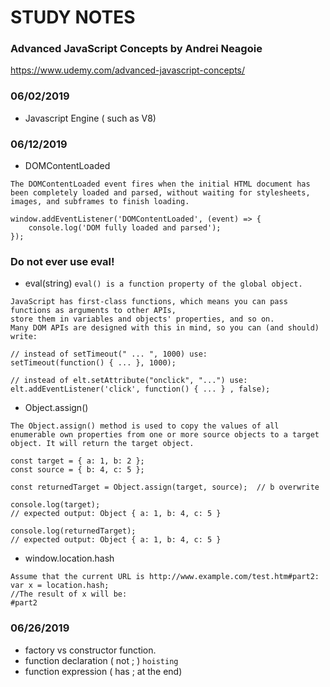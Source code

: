 # STUDY NOTES

### Advanced JavaScript Concepts by Andrei Neagoie
https://www.udemy.com/advanced-javascript-concepts/

### 06/02/2019
- Javascript Engine ( such as V8)
### 06/12/2019
- DOMContentLoaded
```
The DOMContentLoaded event fires when the initial HTML document has been completely loaded and parsed, without waiting for stylesheets, images, and subframes to finish loading.

window.addEventListener('DOMContentLoaded', (event) => {
    console.log('DOM fully loaded and parsed');
});

```
### Do not ever use eval!
- eval(string)  ```eval() is a function property of the global object.```
```
JavaScript has first-class functions, which means you can pass functions as arguments to other APIs, 
store them in variables and objects' properties, and so on. 
Many DOM APIs are designed with this in mind, so you can (and should) write:

// instead of setTimeout(" ... ", 1000) use:
setTimeout(function() { ... }, 1000); 

// instead of elt.setAttribute("onclick", "...") use:
elt.addEventListener('click', function() { ... } , false);
```
- Object.assign()
```
The Object.assign() method is used to copy the values of all enumerable own properties from one or more source objects to a target object. It will return the target object.

const target = { a: 1, b: 2 };
const source = { b: 4, c: 5 };

const returnedTarget = Object.assign(target, source);  // b overwrite

console.log(target);
// expected output: Object { a: 1, b: 4, c: 5 }

console.log(returnedTarget);
// expected output: Object { a: 1, b: 4, c: 5 }

```
- window.location.hash
```
Assume that the current URL is http://www.example.com/test.htm#part2:
var x = location.hash;
//The result of x will be:
#part2
```
### 06/26/2019
- factory vs constructor function.
- function declaration ( not ; ) ```hoisting```
- function expression ( has ; at the end)
